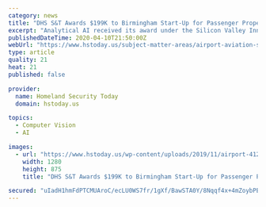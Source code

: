 ```yaml
---
category: news
title: "DHS S&T Awards $199K to Birmingham Start-Up for Passenger Property Screening"
excerpt: "Analytical AI received its award under the Silicon Valley Innovation Program’s (SVIP’s) “Object Recognition and Adaptive Algorithms in Passenger Property Screening” solicitation, which focuses on using adaptive image interpretation and object recognition to enhance the Transportation Security Administration’s (TSA’s) detection and ..."
publishedDateTime: 2020-04-10T21:50:00Z
webUrl: "https://www.hstoday.us/subject-matter-areas/airport-aviation-security/dhs-st-awards-199k-to-birmingham-start-up-for-passenger-property-screening/"
type: article
quality: 21
heat: 21
published: false

provider:
  name: Homeland Security Today
  domain: hstoday.us

topics:
  - Computer Vision
  - AI

images:
  - url: "https://www.hstoday.us/wp-content/uploads/2019/11/airport-4120835_1280.jpg"
    width: 1280
    height: 875
    title: "DHS S&T Awards $199K to Birmingham Start-Up for Passenger Property Screening"

secured: "uIadH1hmFdPTCMUAroC/ecLU0WS7fr/1gXf/BawSTA0Y/8Nqqf4x+4mZoybPEkHXi1lzedK8Ot2Y1WFBtwpuk6QhZsNyXTu3384Hr7jf6ySMnd9dIT0eNcs2At0EZBU7OFaYONJs7fTbHsEnme3aUfIa6Y/Cu4+faD2T8B5+WDGfrnMX6ODPEc9RhUP+5WB8n72OCniivV4pMlv4G99dG6rPtSML1wBZjSDTXbDAqXU7NS6K88485a6KDd9zD/PPDrKpyqdgBy5ULJhYXw9OssoAHSAFrUMxAHm7g3xKWwYeIgX4zaE2i+Fg4s9WTL6k;XJtn7KKfRRJ5S2H9JBSbAg=="
---
```


